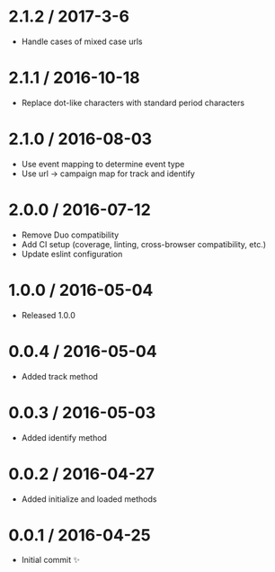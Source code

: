 2.1.2 / 2017-3-6
==================

  * Handle cases of mixed case urls

2.1.1 / 2016-10-18
==================

  * Replace dot-like characters with standard period characters

2.1.0 / 2016-08-03
==================

  * Use event mapping to determine event type
  * Use url -> campaign map for track and identify

2.0.0 / 2016-07-12
==================

  * Remove Duo compatibility
  * Add CI setup (coverage, linting, cross-browser compatibility, etc.)
  * Update eslint configuration

1.0.0 / 2016-05-04
==================

  * Released 1.0.0

0.0.4 / 2016-05-04
==================

  * Added track method

0.0.3 / 2016-05-03
==================

  * Added identify method

0.0.2 / 2016-04-27
==================

  * Added initialize and loaded methods

0.0.1 / 2016-04-25
==================

  * Initial commit :sparkles:
